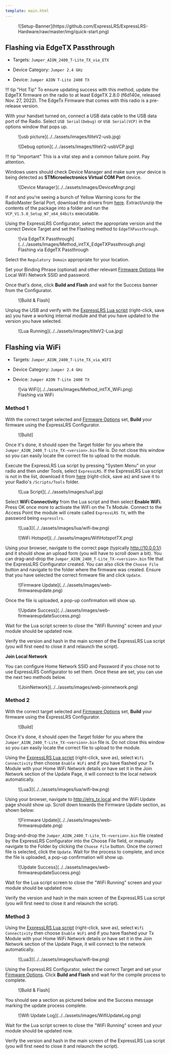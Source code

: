 ```yaml
---
template: main.html
---
```


<figure markdown>
![Setup-Banner](https://github.com/ExpressLRS/ExpressLRS-Hardware/raw/master/img/quick-start.png)
</figure>

## Flashing via EdgeTX Passthrough

- Targets: `Jumper_AION_2400_T-Lite_TX_via_ETX`

- Device Category: `Jumper 2.4 GHz`

- Device: `Jumper AION T-Lite 2400 TX`

!!! tip "Hot Tip"
    To ensure updating success with this method, update the EdgeTX firmware on the radio to at least EdgeTX 2.8.0 (f6d140e, released Nov. 27, 2022). The EdgeTx Firmware that comes with this radio is a pre-release version.

With your handset turned on, connect a USB data cable to the USB data port of the Radio. Select `USB Serial(Debug)` or `USB Serial(VCP)` in the options window that pops up. 

<figure markdown>
![usb picture](../../assets/images/tliteV2-usb.jpg)
</figure>

<figure markdown>
![Debug option](../../assets/images/tliteV2-usbVCP.jpg)
</figure>

!!! tip "Important"
    This is a vital step and a common failure point. Pay attention.

Windows users should check Device Manager and make sure your device is being detected as **STMicroelectronics Virtual COM Port** device. 

<figure markdown>
![Device Manager](../../assets/images/DeviceMngr.png)
</figure>

If not and you're seeing a bunch of Yellow Warning icons for the RadioMaster Serial Port, download the drivers from [here](https://www.st.com/en/development-tools/stsw-stm32102.html). Extract/unzip the contents of the package into a folder and run the `VCP_V1.5.0_Setup_W7_x64_64bits` executable. 

Using the ExpressLRS Configurator, select the appropriate version and the correct Device Target and set the Flashing method to `EdgeTXPassthrough`.

<figure markdown>
![via EdgeTX Passthrough](../../assets/images/Method_intTX_EdgeTXPassthrough.png)
<figcaption>Flashing via EdgeTX Passthrough</figcaption>
</figure>

Select the `Regulatory Domain` appropriate for your location.

Set your Binding Phrase (optional) and other relevant [Firmware Options] like Local WiFi Network SSID and password.

Once that's done, click **Build and Flash** and wait for the Success banner from the Configurator.

<figure markdown>
![Build & Flash]
</figure>

Unplug the USB and verify with the [ExpressLRS Lua script] (right-click, save as) you have a working internal module and that you have updated to the version you have selected.

<figure markdown>
![Lua Running](../../assets/images/tliteV2-Lua.jpg)
</figure>

## Flashing via WiFi

- Targets: `Jumper_AION_2400_T-Lite_TX_via_WIFI`

- Device Category: `Jumper 2.4 GHz`

- Device: `Jumper AION T-Lite 2400 TX`

<figure markdown>
![via WiFi](../../assets/images/Method_intTX_WiFi.png)
<figcaption>Flashing via WiFi</figcaption>
</figure>

### Method 1

With the correct target selected and [Firmware Options] set, **Build** your firmware using the ExpressLRS Configurator.

<figure markdown>
![Build]
</figure>

Once it's done, it should open the Target folder for you where the `Jumper_AION_2400_T-Lite_TX-<version>.bin` file is. Do not close this window so you can easily locate the correct file to upload to the module.

Execute the ExpressLRS Lua script by pressing "System Menu" on your radio and then under Tools, select `ExpressLRS`. If the ExpressLRS Lua script is not in the list, download it from [here](https://github.com/ExpressLRS/ExpressLRS/blob/3.x.x-maintenance/src/lua/elrsV3.lua?raw=true) (right-click, save as) and save it to your Radio's `/Scripts/Tools` folder.

<figure markdown>
![Lua Script](../../assets/images/lua1.jpg)
</figure>

Select **WiFi Connectivity** from the Lua script and then select **Enable WiFi**. Press OK once more to activate the WiFi on the Tx Module. Connect to the Access Point the module will create called `ExpressLRS TX`, with the password being `expresslrs`.

<figure markdown>
![Lua3](../../assets/images/lua/wifi-bw.png)
</figure>

<figure markdown>
![WiFi Hotspot](../../assets/images/WifiHotspotTX.png)
</figure>

Using your browser, navigate to the correct page (typically http://10.0.0.1/) and it should show an upload form (you will have to scroll down a bit). You can drag-and-drop the `Jumper_AION_2400_T-Lite_TX-<version>.bin` file that the ExpressLRS Configurator created. You can also click the `Choose File` button and navigate to the folder where the firmware was created. Ensure that you have selected the correct firmware file and click `Update`.

<figure markdown>
![Firmware Update](../../assets/images/web-firmwareupdate.png)
</figure>

Once the file is uploaded, a pop-up confirmation will show up.

<figure markdown>
![Update Success](../../assets/images/web-firmwareupdateSuccess.png)
</figure>

Wait for the Lua script screen to close the "WiFi Running" screen and your module should be updated now.

Verify the version and hash in the main screen of the ExpressLRS Lua script (you will first need to close it and relaunch the script).

**Join Local Network**

You can configure Home Network SSID and Password if you chose not to use ExpressLRS Configurator to set them. Once these are set, you can use the next two methods below.

<figure markdown>
![JoinNetwork](../../assets/images/web-joinnetwork.png)
</figure>

### Method 2

With the correct target selected and [Firmware Options] set, **Build** your firmware using the ExpressLRS Configurator.

<figure markdown>
![Build]
</figure>

Once it's done, it should open the Target folder for you where the `Jumper_AION_2400_T-Lite_TX-<version>.bin` file is. Do not close this window so you can easily locate the correct file to upload to the module.

Using the [ExpressLRS Lua script] (right-click, save as), select `Wifi Connectivity` then choose `Enable WiFi` and if you have flashed your Tx Module with your Home WiFi Network details or have set it in the Join Network section of the Update Page, it will connect to the local network automatically.

<figure markdown>
![Lua3](../../assets/images/lua/wifi-bw.png)
</figure>

Using your browser, navigate to http://elrs_tx.local and the WiFi Update page should show up. Scroll down towards the Firmware Update section, as shown below:

<figure markdown>
![Firmware Update](../../assets/images/web-firmwareupdate.png)
</figure>

Drag-and-drop the `Jumper_AION_2400_T-Lite_TX-<version>.bin` file created by the ExpressLRS Configurator into the Choose File field, or manually navigate to the Folder by clicking the `Choose File` button. Once the correct file is selected, click the `Update`. Wait for the process to complete, and once the file is uploaded, a pop-up confirmation will show up.

<figure markdown>
![Update Success](../../assets/images/web-firmwareupdateSuccess.png)
</figure>

Wait for the Lua script screen to close the "WiFi Running" screen and your module should be updated now.

Verify the version and hash in the main screen of the ExpressLRS Lua script (you will first need to close it and relaunch the script).

### Method 3

Using the [ExpressLRS Lua script] (right-click, save as), select `Wifi Connectivity` then choose `Enable WiFi` and if you have flashed your Tx Module with your Home WiFi Network details or have set it in the Join Network section of the Update Page, it will connect to the network automatically.

<figure markdown>
![Lua3](../../assets/images/lua/wifi-bw.png)
</figure>

Using the ExpressLRS Configurator, select the correct Target and set your [Firmware Options]. Click **Build and Flash** and wait for the compile process to complete. 

<figure markdown>
![Build & Flash]
</figure>

You should see a section as pictured below and the Success message marking the update process complete.

<figure markdown>
![Wifi Update Log](../../assets/images/WifiUpdateLog.png)
</figure>

Wait for the Lua script screen to close the "WiFi Running" screen and your module should be updated now.

Verify the version and hash in the main screen of the ExpressLRS Lua script (you will first need to close it and relaunch the script).

[ExpressLRS Lua script]: https://github.com/ExpressLRS/ExpressLRS/blob/3.x.x-maintenance/src/lua/elrsV3.lua?raw=true
[Build]: ../../assets/images/Build.png
[Build & Flash]: ../../assets/images/BuildFlash.png
[Firmware Options]: ../firmware-options.md